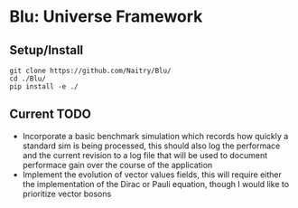 # Blu: Universe Framework

## Setup/Install
```
git clone https://github.com/Naitry/Blu/
cd ./Blu/
pip install -e ./
```

## Current TODO
- Incorporate a basic benchmark simulation which records how quickly a standard sim is being processed, this should also log the performace and the current revision to a log file that will be used to document performace gain over the course of the application
- Implement the evolution of vector values fields, this will require either the implementation of the Dirac or Pauli equation, though I would like to prioritize vector bosons
